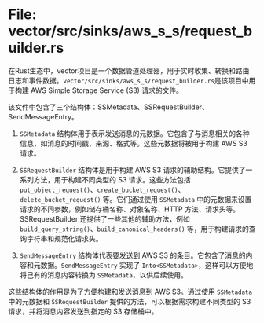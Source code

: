 # File: vector/src/sinks/aws_s_s/request_builder.rs

在Rust生态中，vector项目是一个数据管道处理器，用于实时收集、转换和路由日志和事件数据。`vector/src/sinks/aws_s_s/request_builder.rs`是该项目中用于构建 AWS Simple Storage Service (S3) 请求的文件。

该文件中包含了三个结构体：SSMetadata、SSRequestBuilder、SendMessageEntry。

1. `SSMetadata` 结构体用于表示发送消息的元数据。它包含了与消息相关的各种信息，如消息的时间戳、来源、格式等。这些元数据将被用于构建 AWS S3 请求。

2. `SSRequestBuilder` 结构体是用于构建 AWS S3 请求的辅助结构。它提供了一系列方法，用于构建不同类型的 S3 请求。这些方法包括 `put_object_request()`、`create_bucket_request()`、`delete_bucket_request()` 等。它们通过使用 `SSMetadata` 中的元数据来设置请求的不同参数，例如储存桶名称、对象名称、HTTP 方法、请求头等。SSRequestBuilder 还提供了一些其他的辅助方法，例如 `build_query_string()`、`build_canonical_headers()` 等，用于构建请求的查询字符串和规范化请求头。

3. `SendMessageEntry` 结构体代表要发送到 AWS S3 的条目。它包含了消息的内容和元数据。`SendMessageEntry` 实现了 `Into<SSMetadata>`，这样可以方便地将己有的消息内容转换为 `SSMetadata`，以供后续使用。

这些结构体的作用是为了方便构建和发送消息到 AWS S3。通过使用 `SSMetadata` 中的元数据和 `SSRequestBuilder` 提供的方法，可以根据需求构建不同类型的 S3 请求，并将消息内容发送到指定的 S3 存储桶中。

